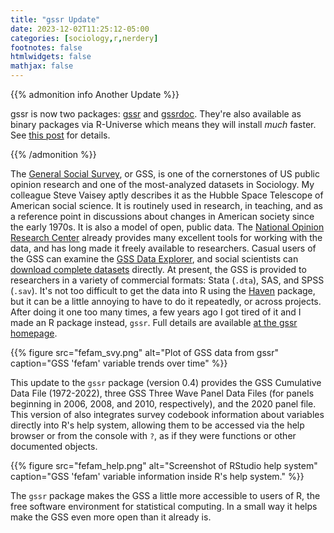 ```yaml
---
title: "gssr Update"
date: 2023-12-02T11:25:12-05:00
categories: [sociology,r,nerdery]
footnotes: false
htmlwidgets: false
mathjax: false
---
```



{{% admonition info Another Update %}}

gssr is now two packages: [gssr](https://kjhealy.github.io/gssr/) and [gssrdoc](https://kjhealy.github.io/gssrdoc/). They're also available as binary packages via R-Universe which means they will install _much_ faster. See [this post](https://kieranhealy.org/blog/archives/2024/04/15/gssr-is-now-two-packages-gssr-and-gssrdoc/) for details. 

{{% /admonition %}}


The [General Social Survey](http://gss.norc.org), or GSS, is one of the cornerstones of US public opinion research and one of the most-analyzed datasets in Sociology. My colleague Steve Vaisey aptly describes it as the Hubble Space Telescope of American social science. It is routinely used in research, in teaching, and as a reference point in discussions about changes in American society since the early 1970s. It is also a model of open, public data. The [National Opinion Research Center](http://norc.org) already provides many excellent tools for working with the data, and has long made it freely available to researchers. Casual users of the GSS can examine the [GSS Data Explorer](https://gssdataexplorer.norc.org), and social scientists can [download complete datasets](http://gss.norc.org/Get-The-Data) directly. At present, the GSS is provided to researchers in a variety  of commercial formats: Stata (`.dta`), SAS, and SPSS (`.sav`). It's not too difficult to get the data into R using the [Haven](http://haven.tidyverse.org) package, but it can be a little annoying to have to do it repeatedly, or across projects. After doing it one too many times, a few years ago I got tired of it and I made an R package instead, `gssr`. Full details are available [at the gssr homepage](https://kjhealy.github.io/gssr).

{{% figure src="fefam_svy.png" alt="Plot of GSS data from gssr" caption="GSS 'fefam' variable trends over time" %}}

This update to the `gssr` package (version 0.4) provides the GSS Cumulative Data File (1972-2022), three GSS Three Wave Panel Data Files (for panels beginning in 2006, 2008, and 2010, respectively), and the 2020 panel file. This version of also integrates survey codebook information about variables directly into R's help system, allowing them to be accessed via the help browser or from the console with `?`, as if they were functions or other documented objects.

{{% figure src="fefam_help.png" alt="Screenshot of RStudio help system" caption="GSS 'fefam' variable information inside R's help system." %}}

The `gssr` package makes the GSS a little more accessible to users of R, the free software environment for statistical computing. In a small way it helps make the GSS even more open than it already is.





